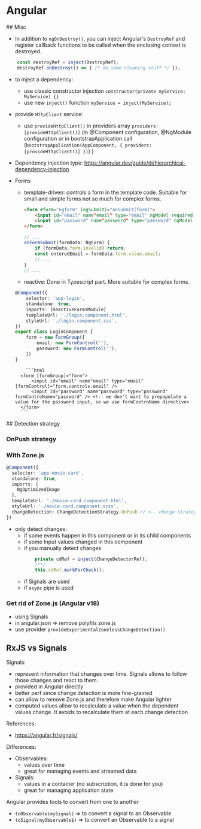# Angular 

## Misc

- In addition to `ngOnDestroy()`, you can inject Angular's `DestroyRef` and register callback functions to be called when the enclosing context is destroyed.

```typescript
    const destroyRef = inject(DestroyRef);
    destroyRef.onDestroy(() => { /* do some cleaning stuff */ });
```

- to inject a dependency:
    - use classic constructor injection `constructor(private myService: MyService) {}`
    - use new `inject()` function `myService = inject(MyService);`


- provide `HttpClient` service:
    - use `provideHttpClient()` in providers array `providers: [provideHttpClient()]` (in @Component configuration, @NgModule configuration or in bootstrapApplication call (`bootstrapApplication(AppComponent, { providers: [provideHttpClient()] })`) )

- Dependency injection type: https://angular.dev/guide/di/hierarchical-dependency-injection

- Forms
    - template-driven: controls a form in the template code. Suitable for small and simple forms not so much for complex forms.
        ```html
        <form #form="ngform" (ngSubmit)="onSubmit(form)">
            <input id="email" name"email" type="email" ngModel required email />
            <input id="password" name"password" type="password" ngModel required minlength="6" />
        </form>
        ```

        ```typescript
        // ...
        onFormSubmit(formData: NgForm) {
            if (formData.form.invalid) return;
            const enteredEmail = formData.form.value.email;
            // ...
        }
        // ...
        ```
    - reactive: Done in Typescript part. More suitable for complex forms.
    ```typescript
    @Component({
        selector: 'app-login',
        standalone: true,
        imports: [ReactiveFormsModule]
        templateUrl: './login.component.html',
        styleUrl: './login.component.css',
    })
    export class LoginComponent {
        form = new FormGroup({
            email: new FormControl(''),
            password: new FormControl(''),
        })
    }
    ```

          ```html
        <form [formGroup]="form">
            <input id="email" name"email" type="email" [formControl]="form.controls.email" />
            <input id="password" name"password" type="password" formControName="password" /> <!-- we don't want to prepopulate a value for the password input, so we use formControName directive>
        </form>
        ```

## Detection strategy

### OnPush strategy

### With Zone.js

```typescript
@Component({
  selector: 'app-movie-card',
  standalone: true,
  imports: [
    NgOptimizedImage
  ],
  templateUrl: './movie-card.component.html',
  styleUrl: './movie-card.component.scss',
  changeDetection: ChangeDetectionStrategy.OnPush // <-- change strategy here
})
```

- only detect changes:
    - if some events happen in this component or in its child components
    - if some Input values changed in this component
    - if you manually detect changes
        ```typescript
            private cdRef = inject(ChangeDetectorRef);
            /**/
            this.cdRef.markForCheck();
        ```
    - if Signals are used
    - if `async` pipe is used

### Get rid of Zone.js (Angular v18)

- using Signals
- in angular.json => remove polyfils zone.js
- use provider `provideExperimentalZonelessChangeDetection()`


## RxJS vs Signals

Signals:
- represent information that changes over time. Signals allows to follow those changes and react to them.
- provided in Angular directly
- better perf since change detection is more fine-grained
- can allow to remove Zone.js and therefore make Angular lighter
- computed values allow to recalculate a value when the dependent values change. It avoids to recalculate them at each change detection

References:
- https://angular.fr/signals/

Differences:

- Observables:
    - values over time
    - great for managing events and streamed data
- Signals:
    - values in a container (no subscription, it is done for you)
    - great for managing application state

Angular provides tools to convert from one to another

- `toObservable(mySignal)` => to convert a signal to an Observable
- `toSignal(myObservable$)` => to convert an Observable to a signal
